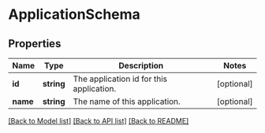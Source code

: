# ApplicationSchema

## Properties
Name | Type | Description | Notes
------------ | ------------- | ------------- | -------------
**id** | **string** | The application id for this application. | [optional] 
**name** | **string** | The name of this application. | [optional] 

[[Back to Model list]](../README.md#documentation-for-models) [[Back to API list]](../README.md#documentation-for-api-endpoints) [[Back to README]](../README.md)


